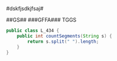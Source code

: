 

#dskfjsdkjfsaj#

##GS##
###GFFA###
TGGS


```java
public class L_434 {
	public int countSegments(String s) {
        return s.split(" ").length;
    }
}
```
